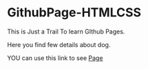 # GithubPage-HTMLCSS

This is Just a Trail To learn GIthub Pages.

Here you find few details about dog.

YOU can use this link to see [Page](https://murikisaisrinivas.github.io/GithubPage-HTMLCSS/index.html)
